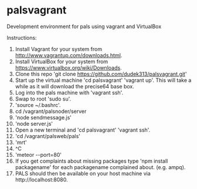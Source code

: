 palsvagrant
===========

Development environment for pals using vagrant and VirtualBox

Instructions:

1. Install Vagrant for your system from http://www.vagrantup.com/downloads.html.
2. Install VirtualBox for your system from https://www.virtualbox.org/wiki/Downloads.
3. Clone this repo 'git clone https://github.com/dudek313/palsvagrant.git'
4. Start up the virtual machine 'cd palsvagrant' 'vagrant up'. This will take a while as it will download the precise64 base box.
5. Log into the pals machine with 'vagrant ssh'.
6. Swap to root 'sudo su'.
7. 'source ~/.bashrc'.
8. cd /vagrant/palsnoder/server
9. 'node sendmessage.js'
10. 'node server.js'
11. Open a new terminal and 'cd palsvagrant' 'vagrant ssh'.
12. 'cd /vagrant/palsweb/pals'
13. 'mrt'
14. ^C
15. 'meteor --port=80'
16. If you get complaints about missing packages type 'npm install packagename' for each packagename complained about. (e.g. ampq).
17. PALS should then be available on your host machine via http://localhost:8080.
